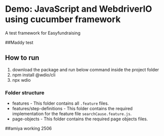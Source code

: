 # Demo: JavaScript and WebdriverIO using cucumber framework
A test framework for Easyfundraising 

##Maddy test

## How to run
1. download the package and run below command inside the project folder
2. npm install @wdio/cli
3. npx wdio

### Folder structure
- features - This folder contains all `.feature` files.
- features/step-definitions - This folder contains the required implementation for the feature file `searchCause.feature.js`.
- page-objects - This folder contains the required page objects files.


##amiya working 2506

